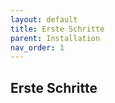 ```yaml
---
layout: default
title: Erste Schritte
parent: Installation
nav_order: 1
---
```




## Erste Schritte 

